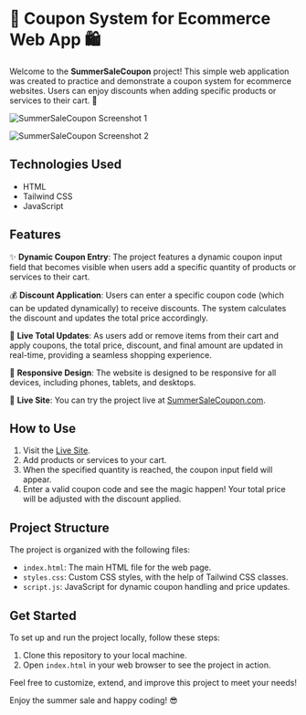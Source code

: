 # 🛒 Coupon System for Ecommerce Web App 🛍

Welcome to the **SummerSaleCoupon** project! This simple web application was created to practice and demonstrate a coupon system for ecommerce websites. Users can enjoy discounts when adding specific products or services to their cart. 🎉

![SummerSaleCoupon Screenshot 1](https://i.ibb.co/1svv7Yb/assignment-5-project-showcase.png)

![SummerSaleCoupon Screenshot 2](https://i.ibb.co/C5hR66D/assignment-5-project-showcase2.png)

## Technologies Used
- HTML
- Tailwind CSS
- JavaScript

## Features
✨ **Dynamic Coupon Entry**: The project features a dynamic coupon input field that becomes visible when users add a specific quantity of products or services to their cart.

💰 **Discount Application**: Users can enter a specific coupon code (which can be updated dynamically) to receive discounts. The system calculates the discount and updates the total price accordingly.

🧮 **Live Total Updates**: As users add or remove items from their cart and apply coupons, the total price, discount, and final amount are updated in real-time, providing a seamless shopping experience.

📱 **Responsive Design**: The website is designed to be responsive for all devices, including phones, tablets, and desktops.

🔗 **Live Site**: You can try the project live at [SummerSaleCoupon.com](https://summersalecoupon.com).

## How to Use
1. Visit the [Live Site](https://summersalecoupon.com).
2. Add products or services to your cart.
3. When the specified quantity is reached, the coupon input field will appear.
4. Enter a valid coupon code and see the magic happen! Your total price will be adjusted with the discount applied.

## Project Structure
The project is organized with the following files:
- `index.html`: The main HTML file for the web page.
- `styles.css`: Custom CSS styles, with the help of Tailwind CSS classes.
- `script.js`: JavaScript for dynamic coupon handling and price updates.

## Get Started
To set up and run the project locally, follow these steps:

1. Clone this repository to your local machine.
2. Open `index.html` in your web browser to see the project in action.

Feel free to customize, extend, and improve this project to meet your needs!

Enjoy the summer sale and happy coding! 😎
